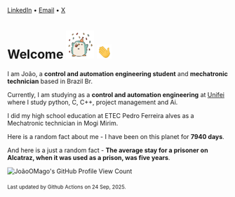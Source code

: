 [LinkedIn](https://www.linkedin.com/in/joão-pedro-gozzoli-b95641301/) &bull;
[Email](joaopedrogozzoli@gmail.com) &bull;
[X](https://x.com/jpp12prado)

# Welcome <img src="happy.gif" height="64px" /> <img src="wave.gif" height="32px" />

I am João, a  **control and automation engineering student** and **mechatronic technician** based in Brazil Br.

Currently, I am studying as a **control and automation engineering** at [Unifei](https://unifei.edu.br) where I study python, C, C++, project management and Ai.

I did my high school education at ETEC Pedro Ferreira alves as a Mechatronic technician in Mogi Mirim.

Here is a random fact about me - I have been on this planet for **7940 days**.

And here is a just a random fact -  **The average stay for a prisoner on Alcatraz, when it was used as a prison, was five years**.

![JoãoOMago's GitHub Profile View Count](https://komarev.com/ghpvc/?username=JoaoOMago)

<sub>Last updated by Github Actions on 24 Sep, 2025.</sub>
